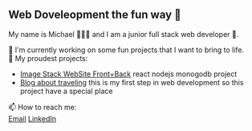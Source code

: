 ## Web Doveleopment the fun way 🤪
My name is Michael 🧑🏼‍💻 and I am a junior full stack web developer 🚀.  

🔭 I'm currently working on some fun projects that I want to bring to life.  
🏅 My proudest projects:

 - [Image Stack WebSite Front+Back](https://github.com/Michael-Ivlev/react-around-api-full) react nodejs monogodb project
 - [Blog about traveling](https://github.com/Michael-Ivlev/web_project_3) this is my first step in web development so this project have a special place

📫 How to reach me:  
[Email](ivlevMic@gmail.com)
[LinkedIn](https://www.linkedin.com/in/michael-ivlev)
